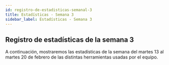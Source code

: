```yaml
---
id: registro-de-estadisticas-semanal-3
title: Estadísticas - Semana 3
sidebar_label: Estadísticas - Semana 3
---
```


## Registro de estadísticas de la semana 3

A continuación, mostraremos las estadísticas de la semana del martes 13 al martes 20 de febrero de las distintas herramientas usadas por el equipo.
